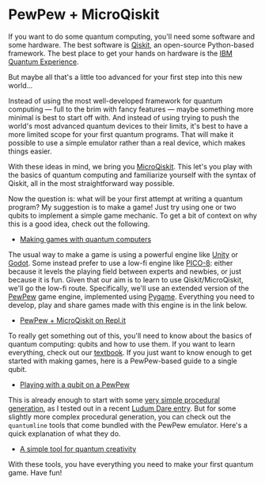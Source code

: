 # PewPew + MicroQiskit

If you want to do some quantum computing, you'll need some software and some hardware. The best software is [Qiskit](https://qiskit.org), an open-source Python-based framework. The best place to get your hands on hardware is the [IBM Quantum Experience](https://quantum-computing.ibm.com).

But maybe all that's a little too advanced for your first step into this new world...

Instead of using the most well-developed framework for quantum computing &mdash; full to the brim with fancy features &mdash; maybe something more minimal is best to start off with. And instead of using trying to push the world's most advanced quantum devices to their limits, it's best to have a more limited scope for your first quantum programs. That will make it possible to use a simple emulator rather than a real device, which makes things easier.

With these ideas in mind, we bring you [MicroQiskit](https://github.com/qiskit-community/MicroQiskit). This let's you play with the basics of quantum computing and familiarize yourself with the syntax of Qiskit, all in the most straightforward way possible.

Now the question is: what will be your first attempt at writing a quantum program? My suggestion is to make a game! Just try using one or two qubits to implement a simple game mechanic. To get a bit of context on why this is a good idea, check out the following.

* [Making games with quantum computers](https://medium.com/@decodoku/games-computers-and-quantum-84bfdd2c0fe0)

The usual way to make a game is using a powerful engine like [Unity](https://unity.com/) or [Godot](https://godotengine.org/). Some instead prefer to use a low-fi engine like [PICO-8](https://www.lexaloffle.com/pico-8.php): either because it levels the playing field between experts and newbies, or just because it is fun. Given that our aim is to learn to use Qiskit/MicroQiskit, we'll go the low-fi route. Specifically, we'll use an extended version of the [PewPew](https://github.com/pewpew-game/) game engine, implemented using [Pygame](https://github.com/pewpew-game/). Everything you need to develop, play and share games made with this engine is in the link below.

* [PewPew + MicroQiskit on Repl.it](https://repl.it/@quantum_jim/PewPewMicroQiskit)

To really get something out of this, you'll need to know about the basics of quantum computing: qubits and how to use them. If you want to learn everything, check out our [textbook](https://qiskit.org/textbook/preface.html). If you just want to know enough to get started with making games, here is a PewPew-based guide to a single qubit.

* [Playing with a qubit on a PewPew](https://nbviewer.jupyter.org/github/qiskit-community/MicroQiskit/blob/master/versions/MicroPython/tutorials/PewPew-Qubit.ipynb)

This is already enough to start with some [very simple procedural generation](https://nbviewer.jupyter.org/github/qiskit-community/MicroQiskit/blob/master/versions/MicroPython/tutorials/Terrain-Generator.ipynb), as I tested out in a recent [Ludum Dare entry](https://ldjam.com/events/ludum-dare/45/genesis-1). But for some slightly more complex procedural generation, you can check out the `quantumline` tools that come bundled with the PewPew emulator. Here's a quick explanation of what they do.

* [A simple tool for quantum creativity](https://nbviewer.jupyter.org/github/qiskit-community/MicroQiskit/blob/master/versions/MicroPython/tutorials/QuantumLine.ipynb)

With these tools, you have everything you need to make your first quantum game. Have fun!

